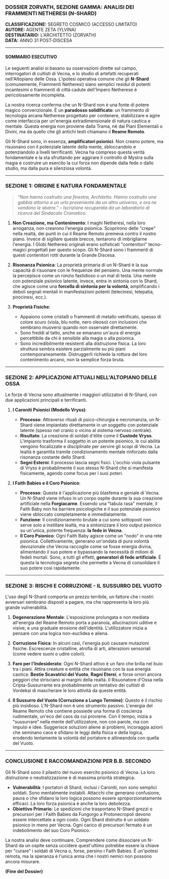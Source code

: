 
### **DOSSIER ZORVATH, SEZIONE GAMMA: ANALISI DEI FRAMMENTI NETHERESI (N-SHARD)**

**CLASSIFICAZIONE:** SEGRETO COSMICO (ACCESSO LIMITATO)  
**AUTORE:** AGENTE ZETA (YLVINA)  
**DESTINATARIO:** L'ARCHITETTO (ZORVATH)  
**DATA:** ANNO 31 POST-DISCESA

---

#### **SOMMARIO ESECUTIVO**

Le seguenti analisi si basano su osservazioni dirette sul campo, interrogatori di cultisti di Vecna, e lo studio di artefatti recuperati nell'Altopiano delle Ossa. L'ipotesi operativa comune che gli **N-Shard** (comunemente, Frammenti Netheresi) siano semplici residui di potenti incantesimi o frammenti di città cadute dell'Impero Netherese è pericolosamente incompleta.

La nostra ricerca conferma che un N-Shard non è una fonte di potere magico convenzionale. È un **paradosso solidificato**: un frammento di tecnologia arcana Netherese progettato per contenere, stabilizzare e agire come interfaccia per un'energia extradimensionale di natura caotica e mentale. Questa energia non proviene dalla Trama, né dai Piani Elementali o Divini, ma da quello che gli antichi testi chiamano il **Reame Remoto**.

Gli N-Shard sono, in essenza, **amplificatori psionici**. Non creano potere, ma risuonano con il potenziale latente della mente, sbloccandolo e potenziandolo a livelli terrificanti. Vecna ha compreso questa verità fondamentale e la sta sfruttando per aggirare il controllo di Mystra sulla magia e costruire un esercito la cui forza non dipende dalla fede o dallo studio, ma dalla pura e silenziosa volontà.

---

### **SEZIONE 1: ORIGINE E NATURA FONDAMENTALE**

> *"Non hanno costruito una finestra, Architetto. Hanno costruito una gabbia attorno a un urlo proveniente da un altro universo, e ora ne vendono le sbarre."*
> – *Iscrizione recuperata da un laboratorio di ricerca del Sindacato Cromatico.*

1.  **Non Creazione, ma Contenimento**: I maghi Netheresi, nella loro arroganza, non crearono l'energia psionica. Scoprirono delle "crepe" nella realtà, dei punti in cui il Reame Remoto premeva contro il nostro piano. Invece di sigillare queste brecce, tentarono di imbrigliarne l'energia. I Globi Netheresi originali erano sofisticati "contenitori" tecno-magici progettati per questo scopo. Gli N-Shard sono i frammenti di questi contenitori rotti durante la Grande Discesa.

2.  **Risonanza Psionica**: La proprietà primaria di un N-Shard è la sua capacità di risuonare con le frequenze del pensiero. Una mente normale la percepisce come un ronzio fastidioso o un mal di testa. Una mente con potenziale psionico latente, invece, entra in sintonia con lo Shard, che agisce come una **forcella di sintonia per la volontà**, amplificando i deboli segnali mentali in manifestazioni potenti (telecinesi, telepatia, pirocinesi, ecc.).

3.  **Proprietà Fisiche**:
    *   Appaiono come cristalli o frammenti di metallo vetrificato, spesso di colore scuro (viola, blu notte, nero oleoso) con inclusioni che sembrano muoversi quando non osservate direttamente.
    *   Sono freddi al tatto, anche se emanano un'aura di energia percettibile da chi è sensibile alla magia o alla psionica.
    *   Sono incredibilmente resistenti alla distruzione fisica. La loro struttura sembra esistere parzialmente su più piani contemporaneamente. Distruggerli richiede la rottura del loro contenimento arcano, non la semplice forza bruta.

---

### **SEZIONE 2: APPLICAZIONI ATTUALI NELL'ALTOPIANO DELLE OSSA**

Le forze di Vecna sono attualmente i maggiori utilizzatori di N-Shard, con due applicazioni principali e terrificanti.

1.  **I Caroniti Psionici (Modello Vryss)**:
    *   **Processo**: Attraverso rituali di psico-chirurgia e necromanzia, un N-Shard viene impiantato direttamente in un soggetto con potenziale latente (spesso nel cranio o vicino al sistema nervoso centrale).
    *   **Risultato**: La creazione di soldati d'élite come il **Custode Vryss**. L'impianto trasforma il soggetto in un potente psionico, le cui abilità vengono focalizzate e disciplinate per servire gli scopi di Vecna. La lealtà è garantita tramite condizionamento mentale rinforzato dalla risonanza costante dello Shard.
    *   **Segni Esterni**: Il processo lascia segni fisici. L'occhio viola pulsante di Vryss è probabilmente il suo stesso N-Shard che si manifesta fisicamente, agendo come focus per i suoi poteri.

2.  **I Faith Babies e il Coro Psionico**:
    *   **Processo**: Questa è l'applicazione più blasfema e geniale di Vecna. Un N-Shard viene infuso in un corpo ospite durante la sua creazione artificiale nella **Forgiacarne**. Essendo una "tabula rasa" mentale, il Faith Baby non ha barriere psicologiche e il suo potenziale psionico viene sbloccato completamente e immediatamente.
    *   **Funzione**: Il condizionamento brutale a cui sono sottoposti non serve solo a instillare lealtà, ma a sintonizzare il loro output psionico su un'unica, potente frequenza: **la fede in Vecna**.
    *   **Il Coro Psionico**: Ogni Faith Baby agisce come un "nodo" in una rete psionica. Collettivamente, generano un'ondata di pura volontà devozionale che Vecna raccoglie come se fosse energia divina, alimentando il suo potere e bypassando la necessità di milioni di fedeli mortali. Sono, a tutti gli effetti, **generatori di fede artificiale**. È questa la tecnologia segreta che permette a Vecna di consolidare il suo potere così rapidamente.

---

### **SEZIONE 3: RISCHI E CORRUZIONE - IL SUSSURRO DEL VUOTO**

L'uso degli N-Shard comporta un prezzo terribile, un fattore che i nostri avversari sembrano disposti a pagare, ma che rappresenta la loro più grande vulnerabilità.

1.  **Degenerazione Mentale**: L'esposizione prolungata e non mediata all'energia del Reame Remoto porta a paranoia, allucinazioni uditive e visive, e una graduale erosione dell'identità. L'utilizzatore inizia a pensare con una logica non-euclidea e aliena.

2.  **Corruzione Fisica**: In alcuni casi, l'energia può causare mutazioni fisiche. Escrescenze cristalline, atrofia di arti, alterazioni sensoriali (come vedere suoni o udire colori).

3.  **Faro per l'Indesiderato**: Ogni N-Shard attivo è un faro che brilla nel buio tra i piani. Attira creature e entità che risuonano con la sua energia caotica: **Bestie Scavatrici del Vuoto**, **Ragni Eterei**, e forse orrori ancora peggiori che strisciano ai margini della realtà. Il Risuonatore d'Ossa nella Cripta-Sussurrante era probabilmente un tentativo dei cultisti di Vordekai di mascherare le loro attività da queste entità.

4.  **Il Sussurro del Vuoto (Corruzione a Lungo Termine)**: Questo è il rischio più insidioso. L'N-Shard non è uno strumento passivo. L'energia del Reame Remoto che contiene possiede una forma di coscienza rudimentale, un'eco del caos da cui proviene. Con il tempo, inizia a "sussurrare" nella mente dell'utilizzatore, non con parole, ma con impulsi e idee. Suggerisce soluzioni aliene ai problemi, incoraggia azioni che seminano caos e sfidano le leggi della fisica e della logica, erodendo lentamente la volontà del portatore e allineandola con quella del Vuoto.

---

### **CONCLUSIONE E RACCOMANDAZIONI PER B.B. SECONDO**

Gli N-Shard sono il pilastro del nuovo esercito psionico di Vecna. La loro distruzione o neutralizzazione è di massima priorità strategica.

*   **Vulnerabilità**: I portatori di Shard, inclusi i Caroniti, non sono semplici soldati. Sono mentalmente instabili. Attacchi che generano confusione, paura o che sfidano la loro logica possono essere sproporzionatamente efficaci. La loro forza psionica è anche la loro debolezza.
*   **Obiettivo Primario**: Le spedizioni che trasportano N-Shard grezzi o precursori per i Faith Babies da Fungorgo a Protonecropoli devono essere intercettate a ogni costo. Ogni Shard distrutto è un soldato psionico in meno per Vecna. Ogni carico di precursori fermato è un indebolimento del suo Coro Psionico.

La nostra analisi deve continuare. Comprendere come dissociare un N-Shard da un ospite senza uccidere quest'ultimo potrebbe essere la chiave per "curare" i soldati di Vecna o, forse, persino i Faith Babies. È un'ipotesi remota, ma la speranza è l'unica arma che i nostri nemici non possono ancora misurare.

**(Fine del Dossier)**